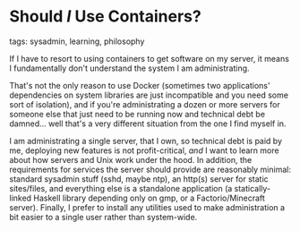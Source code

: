 # Should _I_ Use Containers?
tags: sysadmin, learning, philosophy

If I have to resort to using containers to get software on my server, it means I fundamentally don't understand the system I am administrating.

That's not the only reason to use Docker (sometimes two applications' dependencies on system libraries are just incompatible and you need some sort of isolation), and if you're administrating a dozen or more servers for someone else that just need to be running now and technical debt be damned… well that's a very different situation from the one I find myself in.

I am administrating a single server, that I own, so technical debt is paid by me, deploying new features is not profit-critical, _and_ I want to learn more about how servers and Unix work under the hood.
In addition, the requirements for services the server should provide are reasonably minimal:
  standard sysadmin stuff (sshd, maybe ntp), an http(s) server for static sites/files, and everything else is a standalone application (a statically-linked Haskell library depending only on gmp, or a Factorio/Minecraft server).
Finally, I prefer to install any utilities used to make administration a bit easier to a single user rather than system-wide.
